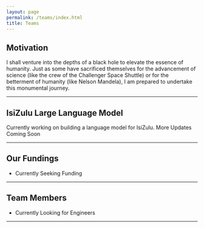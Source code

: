 ```yaml
---
layout: page
permalink: /teams/index.html
title: Teams
---
```


## Motivation

I shall venture into the depths of a black hole to elevate the essence of humanity. Just as some have sacrificed themselves for the advancement of science (like the crew of the Challenger Space Shuttle) or for the betterment of humanity (like Nelson Mandela), I am prepared to undertake this monumental journey.<br>

---

## IsiZulu Large Language Model 

Currently working on building a language model for IsiZulu. More Updates Coming Soon<br>

---

## Our Fundings

- Currently Seeking Funding

---

## Team Members

- Currently Looking for Engineers 

---

